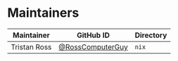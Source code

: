 # Maintainers

| Maintainer   | GitHub ID        | Directory |
---------------|------------------|---------  |
| Tristan Ross | [@RossComputerGuy](https://github.com/RossComputerGuy) | `nix` |
